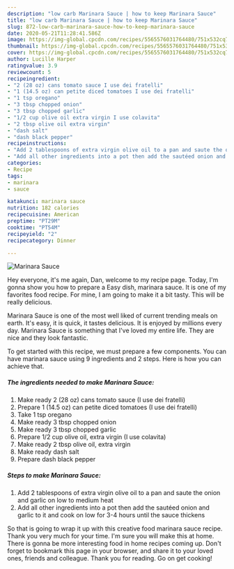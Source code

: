 ```yaml
---
description: "low carb Marinara Sauce | how to keep Marinara Sauce"
title: "low carb Marinara Sauce | how to keep Marinara Sauce"
slug: 872-low-carb-marinara-sauce-how-to-keep-marinara-sauce
date: 2020-05-21T11:28:41.586Z
image: https://img-global.cpcdn.com/recipes/5565576031764480/751x532cq70/marinara-sauce-recipe-main-photo.jpg
thumbnail: https://img-global.cpcdn.com/recipes/5565576031764480/751x532cq70/marinara-sauce-recipe-main-photo.jpg
cover: https://img-global.cpcdn.com/recipes/5565576031764480/751x532cq70/marinara-sauce-recipe-main-photo.jpg
author: Lucille Harper
ratingvalue: 3.9
reviewcount: 5
recipeingredient:
- "2 (28 oz) cans tomato sauce I use dei fratelli"
- "1 (14.5 oz) can petite diced tomatoes I use dei fratelli"
- "1 tsp oregano"
- "3 tbsp chopped onion"
- "3 tbsp chopped garlic"
- "1/2 cup olive oil extra virgin I use colavita"
- "2 tbsp olive oil extra virgin"
- "dash salt"
- "dash black pepper"
recipeinstructions:
- "Add 2 tablespoons of extra virgin olive oil to a pan and saute the onion and garlic on low to medium heat"
- "Add all other ingredients into a pot then add the sautéed onion and garlic to it and cook on low for 3-4 hours until the sauce thickens"
categories:
- Recipe
tags:
- marinara
- sauce

katakunci: marinara sauce 
nutrition: 182 calories
recipecuisine: American
preptime: "PT29M"
cooktime: "PT54M"
recipeyield: "2"
recipecategory: Dinner

---
```



![Marinara Sauce](https://img-global.cpcdn.com/recipes/5565576031764480/751x532cq70/marinara-sauce-recipe-main-photo.jpg)

Hey everyone, it's me again, Dan, welcome to my recipe page. Today, I'm gonna show you how to prepare a Easy dish, marinara sauce. It is one of my favorites food recipe. For mine, I am going to make it a bit tasty. This will be really delicious.



Marinara Sauce is one of the most well liked of current trending meals on earth. It's easy, it is quick, it tastes delicious. It is enjoyed by millions every day. Marinara Sauce is something that I've loved my entire life. They are nice and they look fantastic.


To get started with this recipe, we must prepare a few components. You can have marinara sauce using 9 ingredients and 2 steps. Here is how you can achieve that.

<!--inarticleads1-->

##### The ingredients needed to make Marinara Sauce:

1. Make ready 2 (28 oz) cans tomato sauce (I use dei fratelli)
1. Prepare 1 (14.5 oz) can petite diced tomatoes (I use dei fratelli)
1. Take 1 tsp oregano
1. Make ready 3 tbsp chopped onion
1. Make ready 3 tbsp chopped garlic
1. Prepare 1/2 cup olive oil, extra virgin (I use colavita)
1. Make ready 2 tbsp olive oil, extra virgin
1. Make ready dash salt
1. Prepare dash black pepper




<!--inarticleads2-->

##### Steps to make Marinara Sauce:

1. Add 2 tablespoons of extra virgin olive oil to a pan and saute the onion and garlic on low to medium heat
1. Add all other ingredients into a pot then add the sautéed onion and garlic to it and cook on low for 3-4 hours until the sauce thickens




So that is going to wrap it up with this creative food marinara sauce recipe. Thank you very much for your time. I'm sure you will make this at home. There is gonna be more interesting food in home recipes coming up. Don't forget to bookmark this page in your browser, and share it to your loved ones, friends and colleague. Thank you for reading. Go on get cooking!
